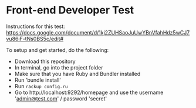 # Front-end Developer Test

Instructions for this test: https://docs.google.com/document/d/1kj2ZUHSaoJuUwYBnVfahHdz5wCJ7vu86iF-tNs0BS5c/edit#

To setup and get started, do the following:

- Download this repository
- In terminal, go into the project folder
- Make sure that you have Ruby and Bundler installed
- Run 'bundle install'
- Run `rackup config.ru`
- Go to http://localhost:9292/homepage and use the username 'admin@test.com' / password 'secret'
